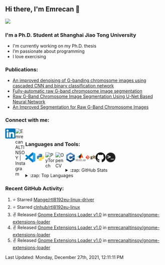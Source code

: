 ## Hi there, I'm Emrecan 👋

![](https://komarev.com/ghpvc/?username=emrecanaltinsoy&label=VIEWS)

### I'm a Ph.D. Student at Shanghai Jiao Tong University

- I'm currently working on my Ph.D. thesis
- I’m passionate about programming
- I love exercising

### Publications:
- <a href="https://link.springer.com/article/10.1007%2Fs00371-021-02273-5" target="_blank">An improved denoising of G-banding chromosome images using cascaded CNN and binary classification network</a>
- <a href="https://digital-library.theiet.org/content/journals/10.1049/iet-ipr.2019.1104" target="_blank">Fully-automatic raw G-band chromosome image segmentation</a>
- <a href="https://link.springer.com/chapter/10.1007/978-3-030-20915-5_11" target="_blank">Raw G-Band Chromosome Image Segmentation Using U-Net Based Neural Network</a>
- <a href="https://ieeexplore.ieee.org/abstract/document/8599328" target="_blank">An Improved Segmentation for Raw G-Band Chromosome Images</a>

### Connect with me:

[<img align="left" alt="Emrecan ALTINSOY | LinkedIn" width="32px" src="https://github.com/emrecanaltinsoy/emrecanaltinsoy/blob/main/linkedin%20icon.png" />][linkedin]
[<img align="left" alt="Emrecan ALTINSOY | Instagram" width="32px" src="https://instagram-brand.com/wp-content/themes/ig-branding/assets/images/ig-logo-email.png" />][instagram]

<br/>

### Languages and Tools:

<img align="left" alt="Visual Studio Code" width="32px" src="https://raw.githubusercontent.com/github/explore/80688e429a7d4ef2fca1e82350fe8e3517d3494d/topics/visual-studio-code/visual-studio-code.png" />
<img align="left" alt="Python" width="32px" src="https://raw.githubusercontent.com/github/explore/80688e429a7d4ef2fca1e82350fe8e3517d3494d/topics/python/python.png" />
<img align="left" alt="PyTorch" width="32px" src="https://pytorch.org/assets/images/pytorch-logo.png" />
<img align="left" alt="OpenCV" width="32px" src="https://upload.wikimedia.org/wikipedia/commons/3/32/OpenCV_Logo_with_text_svg_version.svg" />
<img align="left" alt="C++" width="32px" src="https://raw.githubusercontent.com/github/explore/80688e429a7d4ef2fca1e82350fe8e3517d3494d/topics/cpp/cpp.png" />
<img align="left" alt="MATLAB" width="32px" src="https://raw.githubusercontent.com/github/explore/80688e429a7d4ef2fca1e82350fe8e3517d3494d/topics/matlab/matlab.png" />
<img align="left" alt="Git" width="32px" src="https://raw.githubusercontent.com/github/explore/80688e429a7d4ef2fca1e82350fe8e3517d3494d/topics/git/git.png" />
<img align="left" alt="GitHub" width="32px" src="https://raw.githubusercontent.com/github/explore/78df643247d429f6cc873026c0622819ad797942/topics/github/github.png" />
<img align="left" alt="Terminal" width="32px" src="https://raw.githubusercontent.com/github/explore/80688e429a7d4ef2fca1e82350fe8e3517d3494d/topics/terminal/terminal.png" />

[instagram]: https://www.instagram.com/emrecanaltinsoy/
[linkedin]: https://www.linkedin.com/in/emrecanaltinsoy/

<br><br/>

<details>
  <summary>:zap: GitHub Stats</summary>
  <img alt="Emrecan's GitHub Stats" src="https://github-stats-itsup54t9-emrecanaltinsoy.vercel.app/api?username=emrecanaltinsoy&show_icons=true&hide_border=true&count_private=True&theme=algolia" />
</details>

<details>
  <summary>:zap: Top Languages</summary>
  <img alt="Top Languages" src="https://github-readme-stats.vercel.app/api/top-langs/?username=emrecanaltinsoy&layout=compact" />
</details> 

### Recent GitHub Activity:
<!--RECENT_ACTIVITY:start-->
1. ⭐ Starred [Mange/rtl8192eu-linux-driver](https://github.com/Mange/rtl8192eu-linux-driver)
2. ⭐ Starred [clnhub/rtl8192eu-linux](https://github.com/clnhub/rtl8192eu-linux)
3. ✌️ Released [Gnome Extensions Loader v1.0](https://github.com/emrecanaltinsoy/gnome-extensions-loader/releases/tag/v1.0) in [emrecanaltinsoy/gnome-extensions-loader](https://github.com/emrecanaltinsoy/gnome-extensions-loader)
4. ✌️ Released [Gnome Extensions Loader v1.0](https://github.com/emrecanaltinsoy/gnome-extensions-loader/releases/tag/v1.0) in [emrecanaltinsoy/gnome-extensions-loader](https://github.com/emrecanaltinsoy/gnome-extensions-loader)
5. ✌️ Released [Gnome Extensions Loader v1.0](https://github.com/emrecanaltinsoy/gnome-extensions-loader/releases/tag/v1.0) in [emrecanaltinsoy/gnome-extensions-loader](https://github.com/emrecanaltinsoy/gnome-extensions-loader)
<!--RECENT_ACTIVITY:end-->

<!--RECENT_ACTIVITY:last_update-->
Last Updated: Monday, December 27th, 2021, 12:11:11 PM
<!--RECENT_ACTIVITY:last_update_end-->

<!-- ![Visitor Count](https://profile-counter.glitch.me/emrecanaltinsoy/count.svg) -->

<!-- ### Spotify Playing 🎧

<!-- [![Spotify](https://spotify-now-playing.emrecanaltinsoy.vercel.app/api/spotify)](https://open.spotify.com/user/11154698440)



